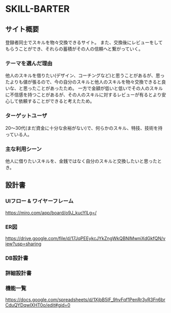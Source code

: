 # SKILL-BARTER

## サイト概要
登録者同士でスキルを物々交換できるサイト。
また、交換後にレビューをしてもらうことができ、それらの蓄積がその人の信頼へと繋がっていく。

### テーマを選んだ理由
他人のスキルを借りたい(デザイン、コーチングなど)と思うことがあるが、思ったよりも値が張るので、今の自分のスキルと他人のスキルを物々交換できると良いな、と思ったことがあったため。
一方で金額が低いと低いでその人のスキルに不信感を持つことがあるが、その人のスキルに対するレビューが有るとより安心して依頼することができると考えたため。

### ターゲットユーザ
20〜30代(まだ資金に十分な余裕がない)で、何らかのスキル、特技、技術を持っている人。

### 主な利用シーン
他人に借りたいスキルを、金銭ではなく自分のスキルと交換したいと思ったとき。


## 設計書

### UIフロー & ワイヤーフレーム
<https://miro.com/app/board/o9J_kucYlLg=/>

### ER図
<https://drive.google.com/file/d/17JqPEEykcJYkZngWkQBNlMwniXdGkfQN/view?usp=sharing>

### DB設計書


### 詳細設計書


### 機能一覧
<https://docs.google.com/spreadsheets/d/1XjbB5lF_9hvFqf1PenRr3yR3Fn6brCduQYDqwlXHT0o/edit#gid=0>
